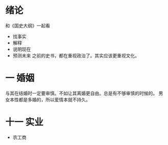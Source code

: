 # 绪论
和《国史大纲》一起看
- 找事实
- 解释
- 说明现在
- 预测未来
之前的史书，都在重视政治了。其实应该更重视文化。
# 一 婚姻
与其在结婚时一定要审慎。不如让其离婚更自由。总是有不够审慎的时候的。
男女本性都是多婚的，所以爱情本就不持久。

# 十一 实业
- 农工商